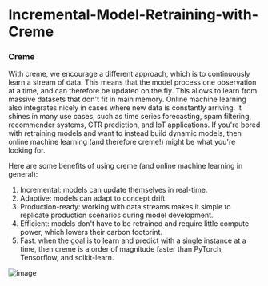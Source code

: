 # Incremental-Model-Retraining-with-Creme

### Creme
With creme, we encourage a different approach, which is to continuously learn a stream of data. This means that the model process one observation at a time, and can therefore be updated on the fly. This allows to learn from massive datasets that don't fit in main memory. Online machine learning also integrates nicely in cases where new data is constantly arriving. It shines in many use cases, such as time series forecasting, spam filtering, recommender systems, CTR prediction, and IoT applications. If you're bored with retraining models and want to instead build dynamic models, then online machine learning (and therefore creme!) might be what you're looking for.

Here are some benefits of using creme (and online machine learning in general):

1. Incremental: models can update themselves in real-time.
2. Adaptive: models can adapt to concept drift.
3. Production-ready: working with data streams makes it simple to replicate production scenarios during model development.
4. Efficient: models don't have to be retrained and require little compute power, which lowers their carbon footprint.
5. Fast: when the goal is to learn and predict with a single instance at a time, then creme is a order of magnitude faster than PyTorch, Tensorflow, and scikit-learn.

![image](https://user-images.githubusercontent.com/75041273/134999998-7af28ba5-50fc-4007-b6f5-8d80886f0d8a.png)
